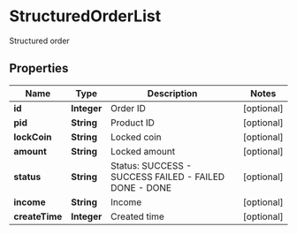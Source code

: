 
# StructuredOrderList

Structured order

## Properties

Name | Type | Description | Notes
------------ | ------------- | ------------- | -------------
**id** | **Integer** | Order ID |  [optional]
**pid** | **String** | Product ID |  [optional]
**lockCoin** | **String** | Locked coin |  [optional]
**amount** | **String** | Locked amount |  [optional]
**status** | **String** | Status:   SUCCESS - SUCCESS  FAILED - FAILED DONE - DONE |  [optional]
**income** | **String** | Income |  [optional]
**createTime** | **Integer** | Created time |  [optional]

